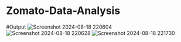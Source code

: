 # Zomato-Data-Analysis

#Output 
![Screenshot 2024-08-18 220604](https://github.com/user-attachments/assets/b3a479a8-5193-423f-a852-08ad63a06df5)
![Screenshot 2024-08-18 220628](https://github.com/user-attachments/assets/9a6d0eff-19ce-4e21-bf7d-48378453ee5b)
![Screenshot 2024-08-18 221730](https://github.com/user-attachments/assets/9ca5ffc5-4e2e-431b-b1ce-c4c2be627d1c)

